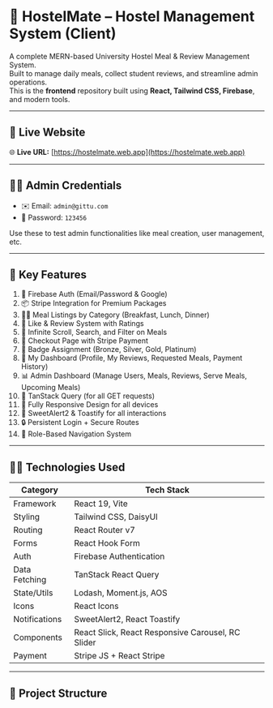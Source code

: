 # 🏨 HostelMate – Hostel Management System (Client)

A complete MERN-based University Hostel Meal & Review Management System.  
Built to manage daily meals, collect student reviews, and streamline admin operations.  
This is the **frontend** repository built using **React, Tailwind CSS, Firebase**, and modern tools.

---

## 🚀 Live Website

🌐 **Live URL:** [https://hostelmate.web.app](https://hostelmate.web.app)

---

## 👨‍💼 Admin Credentials

- ✉️ Email: `admin@gittu.com`
- 🔐 Password: `123456`

Use these to test admin functionalities like meal creation, user management, etc.

---

## 📌 Key Features

1. 🔐 Firebase Auth (Email/Password & Google)
2. 📦 Stripe Integration for Premium Packages
3. 🧑‍🍳 Meal Listings by Category (Breakfast, Lunch, Dinner)
4. 💬 Like & Review System with Ratings
5. 🎯 Infinite Scroll, Search, and Filter on Meals
6. 🧾 Checkout Page with Stripe Payment
7. 🏅 Badge Assignment (Bronze, Silver, Gold, Platinum)
8. 📄 My Dashboard (Profile, My Reviews, Requested Meals, Payment History)
9. 📊 Admin Dashboard (Manage Users, Meals, Reviews, Serve Meals, Upcoming Meals)
10. 🧠 TanStack Query (for all GET requests)
11. 🎨 Fully Responsive Design for all devices
12. 🎉 SweetAlert2 & Toastify for all interactions
13. 🔒 Persistent Login + Secure Routes
14. 🧭 Role-Based Navigation System

---

## 🧑‍💻 Technologies Used

| Category      | Tech Stack                                 |
|---------------|---------------------------------------------|
| Framework     | React 19, Vite                              |
| Styling       | Tailwind CSS, DaisyUI                       |
| Routing       | React Router v7                             |
| Forms         | React Hook Form                             |
| Auth          | Firebase Authentication                     |
| Data Fetching | TanStack React Query                        |
| State/Utils   | Lodash, Moment.js, AOS                      |
| Icons         | React Icons                                 |
| Notifications | SweetAlert2, React Toastify                 |
| Components    | React Slick, React Responsive Carousel, RC Slider |
| Payment       | Stripe JS + React Stripe                    |

---

## 🧱 Project Structure

